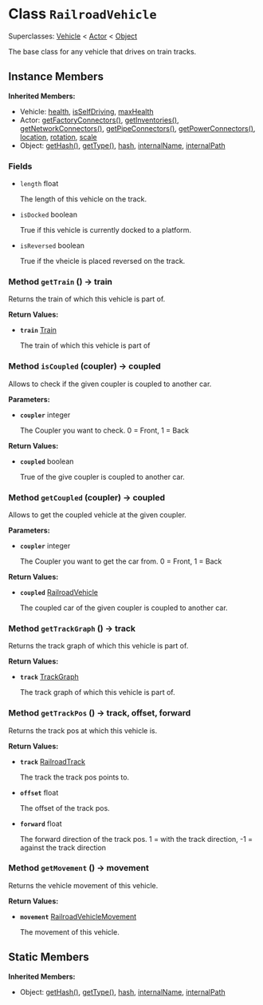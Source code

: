 # Class <code>RailroadVehicle</code>

Superclasses: <a href="Vehicle.md">Vehicle</a> < <a href="Actor.md">Actor</a> < <a href="Object.md">Object</a>

The base class for any vehicle that drives on train tracks.
## Instance Members
<b>Inherited Members:</b>
- Vehicle: <a href="Vehicle.md#user-content-health">health</a>, <a href="Vehicle.md#user-content-is-self-driving">isSelfDriving</a>, <a href="Vehicle.md#user-content-max-health">maxHealth</a>
- Actor: <a href="Actor.md#user-content-get-factory-connectors">getFactoryConnectors()</a>, <a href="Actor.md#user-content-get-inventories">getInventories()</a>, <a href="Actor.md#user-content-get-network-connectors">getNetworkConnectors()</a>, <a href="Actor.md#user-content-get-pipe-connectors">getPipeConnectors()</a>, <a href="Actor.md#user-content-get-power-connectors">getPowerConnectors()</a>, <a href="Actor.md#user-content-location">location</a>, <a href="Actor.md#user-content-rotation">rotation</a>, <a href="Actor.md#user-content-scale">scale</a>
- Object: <a href="Object.md#user-content-get-hash">getHash()</a>, <a href="Object.md#user-content-get-type">getType()</a>, <a href="Object.md#user-content-hash">hash</a>, <a href="Object.md#user-content-internal-name">internalName</a>, <a href="Object.md#user-content-internal-path">internalPath</a>
### Fields
- <code id="length">length</code> float

  The length of this vehicle on the track.
- <code id="is-docked">isDocked</code> boolean

  True if this vehicle is currently docked to a platform.
- <code id="is-reversed">isReversed</code> boolean

  True if the vheicle is placed reversed on the track.
### Method <code id="get-train">getTrain</code> () → train
Returns the train of which this vehicle is part of.


<b>Return Values:</b>

- <code><b>train</b></code> <a href="Train.md">Train</a>

  The train of which this vehicle is part of
### Method <code id="is-coupled">isCoupled</code> (coupler) → coupled
Allows to check if the given coupler is coupled to another car.

<b>Parameters:</b>

- <code><b>coupler</b></code> integer

  The Coupler you want to check. 0 = Front, 1 = Back

<b>Return Values:</b>

- <code><b>coupled</b></code> boolean

  True of the give coupler is coupled to another car.
### Method <code id="get-coupled">getCoupled</code> (coupler) → coupled
Allows to get the coupled vehicle at the given coupler.

<b>Parameters:</b>

- <code><b>coupler</b></code> integer

  The Coupler you want to get the car from. 0 = Front, 1 = Back

<b>Return Values:</b>

- <code><b>coupled</b></code> <a href="RailroadVehicle.md">RailroadVehicle</a>

  The coupled car of the given coupler is coupled to another car.
### Method <code id="get-track-graph">getTrackGraph</code> () → track
Returns the track graph of which this vehicle is part of.


<b>Return Values:</b>

- <code><b>track</b></code> <a href="../structs/TrackGraph.md">TrackGraph</a>

  The track graph of which this vehicle is part of.
### Method <code id="get-track-pos">getTrackPos</code> () → track, offset, forward
Returns the track pos at which this vehicle is.


<b>Return Values:</b>

- <code><b>track</b></code> <a href="RailroadTrack.md">RailroadTrack</a>

  The track the track pos points to.
- <code><b>offset</b></code> float

  The offset of the track pos.
- <code><b>forward</b></code> float

  The forward direction of the track pos. 1 = with the track direction, -1 = against the track direction
### Method <code id="get-movement">getMovement</code> () → movement
Returns the vehicle movement of this vehicle.


<b>Return Values:</b>

- <code><b>movement</b></code> <a href="RailroadVehicleMovement.md">RailroadVehicleMovement</a>

  The movement of this vehicle.
## Static Members
<b>Inherited Members:</b>
- Object: <a href="Object.md#user-content-s-get-hash">getHash()</a>, <a href="Object.md#user-content-s-get-type">getType()</a>, <a href="Object.md#user-content-s-hash">hash</a>, <a href="Object.md#user-content-s-internal-name">internalName</a>, <a href="Object.md#user-content-s-internal-path">internalPath</a>